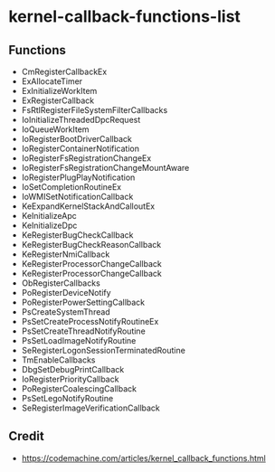 # kernel-callback-functions-list

## Functions
- CmRegisterCallbackEx
- ExAllocateTimer
- ExInitializeWorkItem
- ExRegisterCallback
- FsRtlRegisterFileSystemFilterCallbacks
- IoInitializeThreadedDpcRequest
- IoQueueWorkItem
- IoRegisterBootDriverCallback
- IoRegisterContainerNotification
- IoRegisterFsRegistrationChangeEx
- IoRegisterFsRegistrationChangeMountAware
- IoRegisterPlugPlayNotification
- IoSetCompletionRoutineEx
- IoWMISetNotificationCallback
- KeExpandKernelStackAndCalloutEx
- KeInitializeApc
- KeInitializeDpc
- KeRegisterBugCheckCallback
- KeRegisterBugCheckReasonCallback
- KeRegisterNmiCallback
- KeRegisterProcessorChangeCallback
- KeRegisterProcessorChangeCallback
- ObRegisterCallbacks
- PoRegisterDeviceNotify
- PoRegisterPowerSettingCallback
- PsCreateSystemThread
- PsSetCreateProcessNotifyRoutineEx
- PsSetCreateThreadNotifyRoutine
- PsSetLoadImageNotifyRoutine
- SeRegisterLogonSessionTerminatedRoutine
- TmEnableCallbacks
- DbgSetDebugPrintCallback
- IoRegisterPriorityCallback
- PoRegisterCoalescingCallback
- PsSetLegoNotifyRoutine
- SeRegisterImageVerificationCallback

## Credit
- https://codemachine.com/articles/kernel_callback_functions.html

